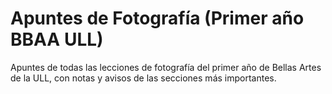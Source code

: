 # Apuntes de Fotografía (Primer año BBAA ULL)
Apuntes de todas las lecciones de fotografía del primer año de Bellas Artes de la ULL, con notas y avisos de las secciones más importantes.

